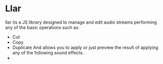 # Llar

llar its a JS library designed to manage and edit audio streams performing any of the basic operations such as:
* Cut
* Copy
* Duplicate
And allows you to apply or just preview the result of applying any of the following sound effects:
*
